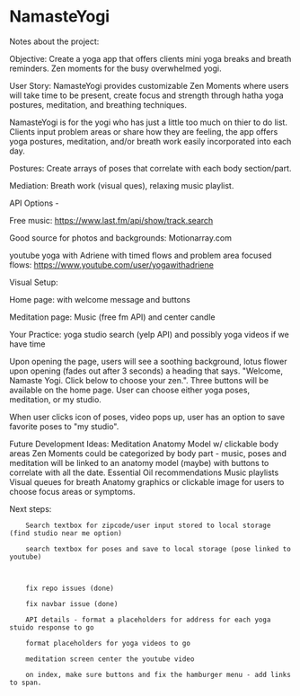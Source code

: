 # NamasteYogi

Notes about the project:

Objective: Create a yoga app that offers clients mini yoga breaks and breath reminders. Zen moments for the busy overwhelmed yogi.

User Story: NamasteYogi provides customizable Zen Moments where users will take time to be present, create focus and strength through hatha yoga postures, meditation, and breathing techniques.

NamasteYogi is for the yogi who has just a little too much on thier to do list.  Clients input problem areas or share how they are feeling, the app offers yoga postures, meditation, and/or breath work easily incorporated into each day.  

Postures:  Create arrays of poses that correlate with each body section/part.

Mediation:  Breath work (visual ques), relaxing music playlist.


API Options - 

Free music: https://www.last.fm/api/show/track.search

Good source for photos and backgrounds:  Motionarray.com


 youtube yoga with Adriene with timed flows and problem area focused flows:  https://www.youtube.com/user/yogawithadriene

Visual Setup:

Home page:  with welcome  message and buttons

Meditation page:  Music (free fm API) and center candle

Your Practice:  yoga studio search (yelp API) and possibly yoga videos if we have time

Upon opening the page, users will see a soothing background, lotus flower upon opening (fades out after 3 seconds) a heading that says.  "Welcome, Namaste Yogi.  Click below to choose your zen.".  Three buttons will be available on the home page.  User can choose either yoga poses, meditation, or my studio. 

When user clicks icon of poses, video pops up, user has an option to save favorite poses to "my studio".

Future Development Ideas:
Meditation
Anatomy Model w/ clickable body areas
Zen Moments could be categorized by body part - music, poses and meditation will be linked to an anatomy model (maybe) with buttons to correlate with all the date.
Essential Oil recommendations
Music playlists
Visual queues for breath
Anatomy graphics or clickable image for users to choose focus areas or symptoms. 

Next steps:

        Search textbox for zipcode/user input stored to local storage (find studio near me option)

        search textbox for poses and save to local storage (pose linked to youtube)

        

        fix repo issues (done)

        fix navbar issue (done)

        API details - format a placeholders for address for each yoga stuido response to go 

        format placeholders for yoga videos to go

        meditation screen center the youtube video

        on index, make sure buttons and fix the hamburger menu - add links to span.

